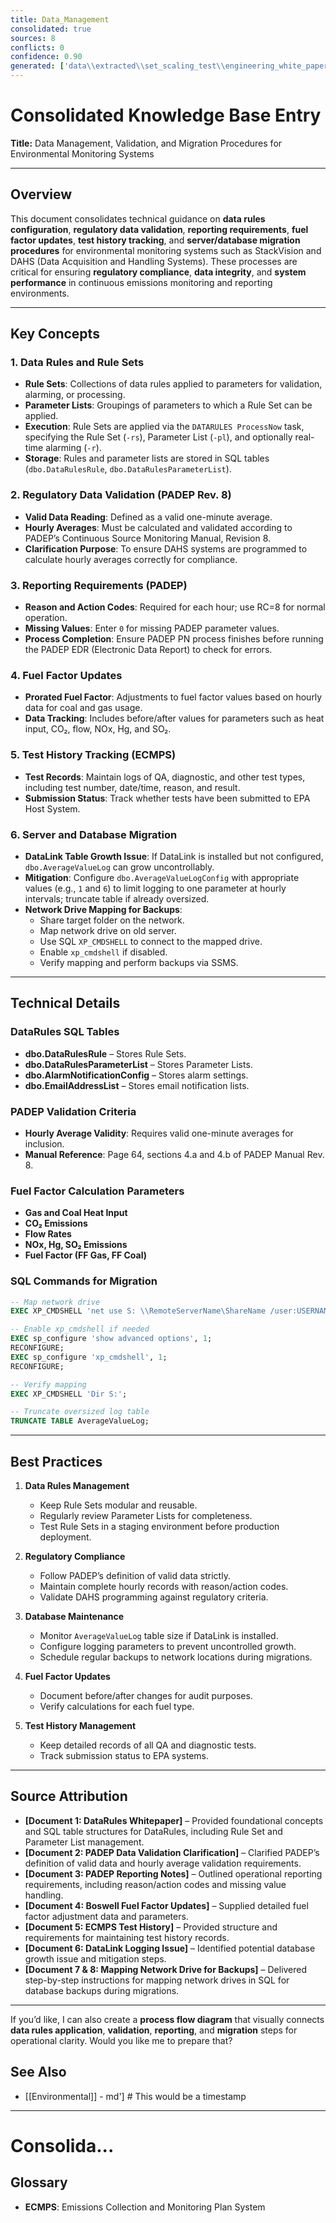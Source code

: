 ```yaml
---
title: Data_Management
consolidated: true
sources: 8
conflicts: 0
confidence: 0.90
generated: ['data\\extracted\\set_scaling_test\\engineering_white_papers_WhitePapers_DataRules_DataRulesWhitepaperrev1docx_b06ed322.md', 'data\\extracted\\set_scaling_test\\engineering_white_papers_WhitePapers_PADEPRev8_Data_Validation-Rev_8-030712-Cleanpdf_93c395c0.md', 'data\\extracted\\set_scaling_test\\engineering_white_papers_WhitePapers_PADEPRev8_PADEPReportingNotesdocx_9a31f1eb.md', 'data\\extracted\\set_scaling_test\\engineering_white_papers_WhitePapers_ProratedFuelFactor_COAL_Boswell_Fuel_Factor_Updates_U4_Hourly_Dataxls_21987164.md', 'data\\extracted\\set_scaling_test\\engineering_white_papers_WhitePapers_SampleTests_ECMPSTestHistorypdf_95059768.md', 'data\\extracted\\set_scaling_test\\engineering_white_papers_WhitePapers_ServerMigration_Item_To_Check_In_Migration_Databasesmsg_5a0c6fad.md', 'data\\extracted\\set_scaling_test\\engineering_white_papers_WhitePapers_ServerMigration_MappingaNetworkDrivetoSQLforDatabaseBackupsdocx_0ef1e6a2.md', 'data\\extracted\\set_scaling_test\\engineering_white_papers_WhitePapers_SQL_MappingaNetworkDrivetoSQLforDatabaseBackupsdocx_8eda1cfb.md']  # This would be a timestamp
---
```


# Consolidated Knowledge Base Entry  
**Title:** Data Management, Validation, and Migration Procedures for Environmental Monitoring Systems  

---

## Overview  
This document consolidates technical guidance on **data rules configuration**, **regulatory data validation**, **reporting requirements**, **fuel factor updates**, **test history tracking**, and **server/database migration procedures** for environmental monitoring systems such as StackVision and DAHS (Data Acquisition and Handling Systems). These processes are critical for ensuring **regulatory compliance**, **data integrity**, and **system performance** in continuous emissions monitoring and reporting environments.  

---

## Key Concepts  

### 1. Data Rules and Rule Sets  
- **Rule Sets**: Collections of data rules applied to parameters for validation, alarming, or processing.  
- **Parameter Lists**: Groupings of parameters to which a Rule Set can be applied.  
- **Execution**: Rule Sets are applied via the `DATARULES ProcessNow` task, specifying the Rule Set (`-rs`), Parameter List (`-pl`), and optionally real-time alarming (`-r`).  
- **Storage**: Rules and parameter lists are stored in SQL tables (`dbo.DataRulesRule`, `dbo.DataRulesParameterList`).  

### 2. Regulatory Data Validation (PADEP Rev. 8)  
- **Valid Data Reading**: Defined as a valid one-minute average.  
- **Hourly Averages**: Must be calculated and validated according to PADEP’s Continuous Source Monitoring Manual, Revision 8.  
- **Clarification Purpose**: To ensure DAHS systems are programmed to calculate hourly averages correctly for compliance.  

### 3. Reporting Requirements (PADEP)  
- **Reason and Action Codes**: Required for each hour; use RC=8 for normal operation.  
- **Missing Values**: Enter `0` for missing PADEP parameter values.  
- **Process Completion**: Ensure PADEP PN process finishes before running the PADEP EDR (Electronic Data Report) to check for errors.  

### 4. Fuel Factor Updates  
- **Prorated Fuel Factor**: Adjustments to fuel factor values based on hourly data for coal and gas usage.  
- **Data Tracking**: Includes before/after values for parameters such as heat input, CO₂, flow, NOx, Hg, and SO₂.  

### 5. Test History Tracking (ECMPS)  
- **Test Records**: Maintain logs of QA, diagnostic, and other test types, including test number, date/time, reason, and result.  
- **Submission Status**: Track whether tests have been submitted to EPA Host System.  

### 6. Server and Database Migration  
- **DataLink Table Growth Issue**: If DataLink is installed but not configured, `dbo.AverageValueLog` can grow uncontrollably.  
- **Mitigation**: Configure `dbo.AverageValueLogConfig` with appropriate values (e.g., `1` and `6`) to limit logging to one parameter at hourly intervals; truncate table if already oversized.  
- **Network Drive Mapping for Backups**:  
  - Share target folder on the network.  
  - Map network drive on old server.  
  - Use SQL `XP_CMDSHELL` to connect to the mapped drive.  
  - Enable `xp_cmdshell` if disabled.  
  - Verify mapping and perform backups via SSMS.  

---

## Technical Details  

### DataRules SQL Tables  
- **dbo.DataRulesRule** – Stores Rule Sets.  
- **dbo.DataRulesParameterList** – Stores Parameter Lists.  
- **dbo.AlarmNotificationConfig** – Stores alarm settings.  
- **dbo.EmailAddressList** – Stores email notification lists.  

### PADEP Validation Criteria  
- **Hourly Average Validity**: Requires valid one-minute averages for inclusion.  
- **Manual Reference**: Page 64, sections 4.a and 4.b of PADEP Manual Rev. 8.  

### Fuel Factor Calculation Parameters  
- **Gas and Coal Heat Input**  
- **CO₂ Emissions**  
- **Flow Rates**  
- **NOx, Hg, SO₂ Emissions**  
- **Fuel Factor (FF Gas, FF Coal)**  

### SQL Commands for Migration  
```sql
-- Map network drive
EXEC XP_CMDSHELL 'net use S: \\RemoteServerName\ShareName /user:USERNAME PASSWORD';

-- Enable xp_cmdshell if needed
EXEC sp_configure 'show advanced options', 1;
RECONFIGURE;
EXEC sp_configure 'xp_cmdshell', 1;
RECONFIGURE;

-- Verify mapping
EXEC XP_CMDSHELL 'Dir S:';

-- Truncate oversized log table
TRUNCATE TABLE AverageValueLog;
```

---

## Best Practices  

1. **Data Rules Management**  
   - Keep Rule Sets modular and reusable.  
   - Regularly review Parameter Lists for completeness.  
   - Test Rule Sets in a staging environment before production deployment.  

2. **Regulatory Compliance**  
   - Follow PADEP’s definition of valid data strictly.  
   - Maintain complete hourly records with reason/action codes.  
   - Validate DAHS programming against regulatory criteria.  

3. **Database Maintenance**  
   - Monitor `AverageValueLog` table size if DataLink is installed.  
   - Configure logging parameters to prevent uncontrolled growth.  
   - Schedule regular backups to network locations during migrations.  

4. **Fuel Factor Updates**  
   - Document before/after changes for audit purposes.  
   - Verify calculations for each fuel type.  

5. **Test History Management**  
   - Keep detailed records of all QA and diagnostic tests.  
   - Track submission status to EPA systems.  

---

## Source Attribution  

- **[Document 1: DataRules Whitepaper]** – Provided foundational concepts and SQL table structures for DataRules, including Rule Set and Parameter List management.  
- **[Document 2: PADEP Data Validation Clarification]** – Clarified PADEP’s definition of valid data and hourly average validation requirements.  
- **[Document 3: PADEP Reporting Notes]** – Outlined operational reporting requirements, including reason/action codes and missing value handling.  
- **[Document 4: Boswell Fuel Factor Updates]** – Supplied detailed fuel factor adjustment data and parameters.  
- **[Document 5: ECMPS Test History]** – Provided structure and requirements for maintaining test history records.  
- **[Document 6: DataLink Logging Issue]** – Identified potential database growth issue and mitigation steps.  
- **[Document 7 & 8: Mapping Network Drive for Backups]** – Delivered step-by-step instructions for mapping network drives in SQL for database backups during migrations.  

---

If you’d like, I can also create a **process flow diagram** that visually connects **data rules application**, **validation**, **reporting**, and **migration** steps for operational clarity. Would you like me to prepare that?

## See Also

- [[Environmental]] - md']  # This would be a timestamp
---

# Consolida...


## Glossary

- **ECMPS**: Emissions Collection and Monitoring Plan System
